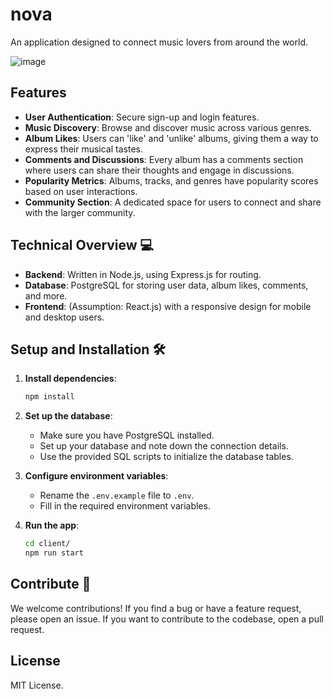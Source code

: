 # nova
An application designed to connect music lovers from around the world.

![image](https://github.com/davetwo7/nova/assets/123185389/077f9df0-cc10-4a07-903c-b1e4c8f28e2b)


## Features
- **User Authentication**: Secure sign-up and login features.
- **Music Discovery**: Browse and discover music across various genres.
- **Album Likes**: Users can 'like' and 'unlike' albums, giving them a way to express their musical tastes.
- **Comments and Discussions**: Every album has a comments section where users can share their thoughts and engage in discussions.
- **Popularity Metrics**: Albums, tracks, and genres have popularity scores based on user interactions.
- **Community Section**: A dedicated space for users to connect and share with the larger community.

## Technical Overview 💻

- **Backend**: Written in Node.js, using Express.js for routing.
- **Database**: PostgreSQL for storing user data, album likes, comments, and more.
- **Frontend**: (Assumption: React.js) with a responsive design for mobile and desktop users.

## Setup and Installation 🛠

1. **Install dependencies**:
    ```bash
    npm install
    ```

2. **Set up the database**:
   - Make sure you have PostgreSQL installed.
   - Set up your database and note down the connection details.
   - Use the provided SQL scripts to initialize the database tables.

3. **Configure environment variables**:
   - Rename the `.env.example` file to `.env`.
   - Fill in the required environment variables.

4. **Run the app**:
    ```bash
    cd client/
    npm run start
    ```

## Contribute 🌟

We welcome contributions! If you find a bug or have a feature request, please open an issue. If you want to contribute to the codebase, open a pull request.

## License

MIT License.
